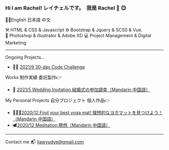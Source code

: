### Hi I am Rachel! レイチェルです。　我是 Rachel 👋 😊
💁‍♀️English 日本語 中文

⚒  HTML & CSS & Javascript        ⚙️  Bootstrap & Jquery & SCSS & Vue.      
🎨 Photoshop & illustrator & Adobe XD      💻 Project Management & Digital Marketing

---
Ongoing Projects...
- 🏃‍♀️ [2021/9 30-day Code Challenge]()

Works 制作実績 委託製作👉
- 🌻 [2021/5 Wedding Invitation 結婚式の参加調査（Mandarin 中国語）](https://butterfly-l.github.io/wedding/wang-wang)

My Personal Projects 自分プロジェクト 個人作品👉
- 🧘🏻‍♀️[2020/12 Find your best yoga mat! 理想的なヨガマットを見つけよう！（Mandarin 中国語）](https://butterfly-l.github.io/36deg-yoga/yogatest.html) 
- 🕊[2020/12 Meditation 瞑想（Mandarin 中国語）](https://butterfly-l.github.io/meditation/meditation.html) 

---
Contact me 📬 liawyudye@gmail.com

<!--
**Butterfly-L/Butterfly-L** is a ✨ _special_ ✨ repository because its `README.md` (this file) appears on your GitHub profile.

Here are some ideas to get you started:

- 🔭 I’m currently working on ...
- 🌱 I’m currently learning ...
- 👯 I’m looking to collaborate on ...
- 🤔 I’m looking for help with ...
- 💬 Ask me about ...
- 📫 How to reach me: ...
- 😄 Pronouns: ...
- ⚡ Fun fact: ...
-->
